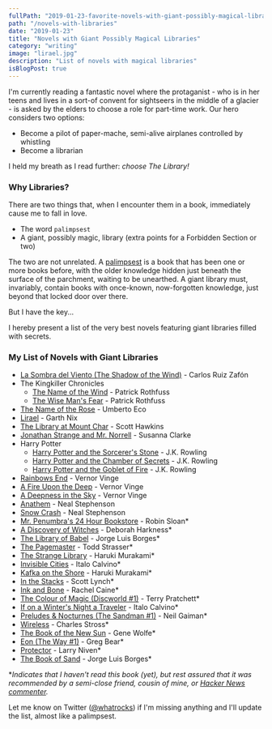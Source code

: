 ```yaml
---
fullPath: "2019-01-23-favorite-novels-with-giant-possibly-magical-libraries"
path: "/novels-with-libraries"
date: "2019-01-23"
title: "Novels with Giant Possibly Magical Libraries"
category: "writing"
image: "lirael.jpg"
description: "List of novels with magical libraries"
isBlogPost: true
---
```


I'm currently reading a fantastic novel where the protaganist - who is in her teens and lives in a sort-of convent for sightseers in the middle of a glacier - is asked by the elders to choose a role for part-time work. Our hero considers two options:

* Become a pilot of paper-mache, semi-alive airplanes controlled by whistling
* Become a librarian

I held my breath as I read further: *choose The Library!*

### Why Libraries?

There are two things that, when I encounter them in a book, immediately cause me to fall in love.

* The word `palimpsest`
* A giant, possibly magic, library (extra points for a Forbidden Section or two)

The two are not unrelated. A [palimpsest](https://en.wikipedia.org/wiki/Palimpsest) is a book that has been one or more books before, with the older knowledge hidden just beneath the surface of the parchment, waiting to be unearthed. A giant library must, invariably, contain books with once-known, now-forgotten knowledge, just beyond that locked door over there.

But I have the key...

I hereby present a list of the very best novels featuring giant libraries filled with secrets.

### My List of Novels with Giant Libraries

* [La Sombra del Viento (The Shadow of the Wind)](https://www.goodreads.com/book/show/1232.The_Shadow_of_the_Wind) - Carlos Ruiz Zafón
* The Kingkiller Chronicles
    * [The Name of the Wind](https://www.goodreads.com/book/show/186074.The_Name_of_the_Wind) - Patrick Rothfuss
    * [The Wise Man's Fear](https://www.goodreads.com/book/show/1215032.The_Wise_Man_s_Fear) - Patrick Rothfuss
* [The Name of the Rose](https://www.goodreads.com/book/show/119073.The_Name_of_the_Rose) - Umberto Eco
* [Lirael](https://www.goodreads.com/book/show/47624.Lirael) - Garth Nix
* [The Library at Mount Char](https://www.goodreads.com/book/show/26892110-the-library-at-mount-char) - Scott Hawkins
* [Jonathan Strange and Mr. Norrell](https://www.goodreads.com/book/show/14201.Jonathan_Strange_Mr_Norrell) - Susanna Clarke
* Harry Potter
    * [Harry Potter and the Sorcerer's Stone](https://www.goodreads.com/book/show/3.Harry_Potter_and_the_Sorcerer_s_Stone) - J.K. Rowling
    * [Harry Potter and the Chamber of Secrets](https://www.goodreads.com/book/show/15881.Harry_Potter_and_the_Chamber_of_Secrets) - J.K. Rowling
    * [Harry Potter and the Goblet of Fire](https://www.goodreads.com/book/show/6.Harry_Potter_and_the_Goblet_of_Fire) - J.K. Rowling
* [Rainbows End](https://www.goodreads.com/book/show/102439.Rainbows_End) - Vernor Vinge
* [A Fire Upon the Deep](https://www.goodreads.com/book/show/77711.A_Fire_Upon_the_Deep) - Vernor Vinge
* [A Deepness in the Sky](https://www.goodreads.com/book/show/226004.A_Deepness_in_the_Sky) - Vernor Vinge
* [Anathem](https://www.goodreads.com/book/show/2845024-anathem) - Neal Stephenson
* [Snow Crash](https://www.goodreads.com/book/show/40651883-snow-crash) - Neal Stephenson
* [Mr. Penumbra's 24 Hour Bookstore](https://www.goodreads.com/book/show/13538873-mr-penumbra-s-24-hour-bookstore) - Robin Sloan*
* [A Discovery of Witches](https://www.goodreads.com/book/show/8667848-a-discovery-of-witches) - Deborah Harkness*
* [The Library of Babel](https://www.goodreads.com/book/show/172366.The_Library_of_Babel) - Jorge Luis Borges*
* [The Pagemaster](https://www.goodreads.com/book/show/518623.The_Pagemaster) - Todd Strasser*
* [The Strange Library](https://www.goodreads.com/book/show/23128304-the-strange-library) - Haruki Murakami*
* [Invisible Cities](https://www.goodreads.com/book/show/9809.Invisible_Cities) - Italo Calvino*
* [Kafka on the Shore](https://www.goodreads.com/book/show/4929.Kafka_on_the_Shore) - Haruki Murakami*
* [In the Stacks](https://www.goodreads.com/book/show/13549792-in-the-stacks) - Scott Lynch*
* [Ink and Bone](https://www.goodreads.com/book/show/20643052-ink-and-bone) - Rachel Caine*
* [The Colour of Magic (Discworld #1)](https://www.goodreads.com/book/show/34497.The_Color_of_Magic) - Terry Pratchett*
* [If on a Winter's Night a Traveler](https://www.goodreads.com/book/show/374233.If_on_a_Winter_s_Night_a_Traveler) - Italo Calvino*
* [Preludes & Nocturnes (The Sandman #1)](https://www.goodreads.com/book/show/23754.Preludes_Nocturnes) - Neil Gaiman*
* [Wireless](https://www.goodreads.com/book/show/5226027-wireless) - Charles Stross*
* [The Book of the New Sun](https://www.goodreads.com/book/show/968868.The_Book_of_the_New_Sun) - Gene Wolfe*
* [Eon (The Way #1)](https://www.goodreads.com/book/show/840278.Eon) - Greg Bear*
* [Protector](https://www.goodreads.com/book/show/100344.Protector) - Larry Niven*
* [The Book of Sand](https://www.goodreads.com/book/show/146422.The_Book_of_Sand_and_Shakespeare_s_Memory) - Jorge Luis Borges*

**Indicates that I haven't read this book (yet), but rest assured that it was recommended by a semi-close friend, cousin of mine, or [Hacker News commenter](https://news.ycombinator.com/item?id=19108230).*

Let me know on Twitter ([@whatrocks](https://twitter.com/whatrocks)) if I'm missing anything and I'll update the list, almost like a palimpsest.